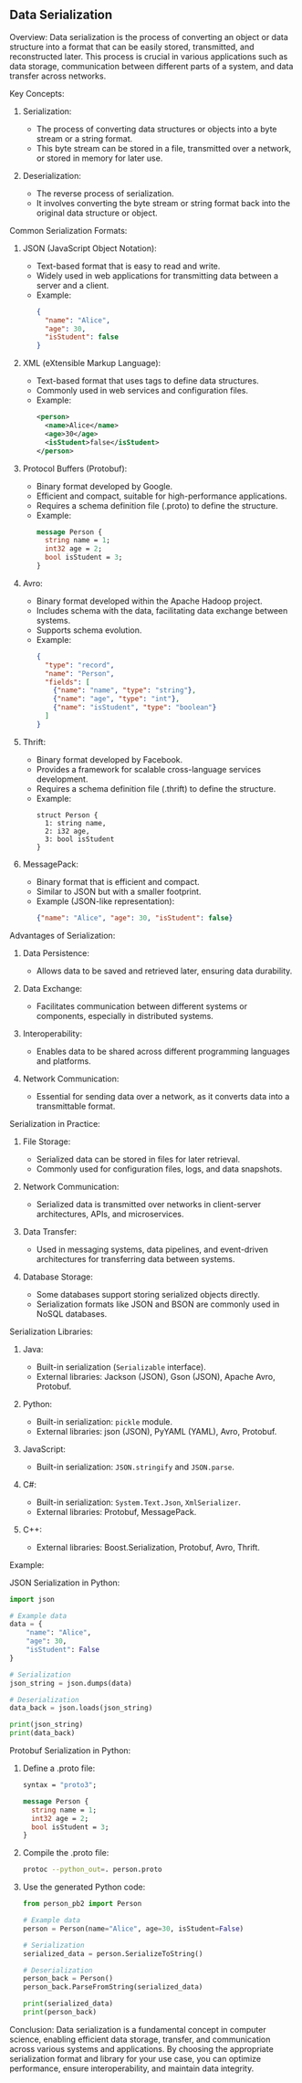 ## Data Serialization

Overview:
Data serialization is the process of converting an object or data structure into a format that can be easily stored, transmitted, and reconstructed later. This process is crucial in various applications such as data storage, communication between different parts of a system, and data transfer across networks.

Key Concepts:

1. Serialization:
   - The process of converting data structures or objects into a byte stream or a string format.
   - This byte stream can be stored in a file, transmitted over a network, or stored in memory for later use.

2. Deserialization:
   - The reverse process of serialization.
   - It involves converting the byte stream or string format back into the original data structure or object.

Common Serialization Formats:

1. JSON (JavaScript Object Notation):
   - Text-based format that is easy to read and write.
   - Widely used in web applications for transmitting data between a server and a client.
   - Example:
     ```json
     {
       "name": "Alice",
       "age": 30,
       "isStudent": false
     }
     ```

2. XML (eXtensible Markup Language):
   - Text-based format that uses tags to define data structures.
   - Commonly used in web services and configuration files.
   - Example:
     ```xml
     <person>
       <name>Alice</name>
       <age>30</age>
       <isStudent>false</isStudent>
     </person>
     ```

3. Protocol Buffers (Protobuf):
   - Binary format developed by Google.
   - Efficient and compact, suitable for high-performance applications.
   - Requires a schema definition file (.proto) to define the structure.
   - Example:
     ```proto
     message Person {
       string name = 1;
       int32 age = 2;
       bool isStudent = 3;
     }
     ```

4. Avro:
   - Binary format developed within the Apache Hadoop project.
   - Includes schema with the data, facilitating data exchange between systems.
   - Supports schema evolution.
   - Example:
     ```json
     {
       "type": "record",
       "name": "Person",
       "fields": [
         {"name": "name", "type": "string"},
         {"name": "age", "type": "int"},
         {"name": "isStudent", "type": "boolean"}
       ]
     }
     ```

5. Thrift:
   - Binary format developed by Facebook.
   - Provides a framework for scalable cross-language services development.
   - Requires a schema definition file (.thrift) to define the structure.
   - Example:
     ```thrift
     struct Person {
       1: string name,
       2: i32 age,
       3: bool isStudent
     }
     ```

6. MessagePack:
   - Binary format that is efficient and compact.
   - Similar to JSON but with a smaller footprint.
   - Example (JSON-like representation):
     ```json
     {"name": "Alice", "age": 30, "isStudent": false}
     ```

Advantages of Serialization:

1. Data Persistence:
   - Allows data to be saved and retrieved later, ensuring data durability.

2. Data Exchange:
   - Facilitates communication between different systems or components, especially in distributed systems.

3. Interoperability:
   - Enables data to be shared across different programming languages and platforms.

4. Network Communication:
   - Essential for sending data over a network, as it converts data into a transmittable format.

Serialization in Practice:

1. File Storage:
   - Serialized data can be stored in files for later retrieval.
   - Commonly used for configuration files, logs, and data snapshots.

2. Network Communication:
   - Serialized data is transmitted over networks in client-server architectures, APIs, and microservices.

3. Data Transfer:
   - Used in messaging systems, data pipelines, and event-driven architectures for transferring data between systems.

4. Database Storage:
   - Some databases support storing serialized objects directly.
   - Serialization formats like JSON and BSON are commonly used in NoSQL databases.

Serialization Libraries:

1. Java:
   - Built-in serialization (`Serializable` interface).
   - External libraries: Jackson (JSON), Gson (JSON), Apache Avro, Protobuf.

2. Python:
   - Built-in serialization: `pickle` module.
   - External libraries: json (JSON), PyYAML (YAML), Avro, Protobuf.

3. JavaScript:
   - Built-in serialization: `JSON.stringify` and `JSON.parse`.

4. C#:
   - Built-in serialization: `System.Text.Json`, `XmlSerializer`.
   - External libraries: Protobuf, MessagePack.

5. C++:
   - External libraries: Boost.Serialization, Protobuf, Avro, Thrift.

Example:

JSON Serialization in Python:
```python
import json

# Example data
data = {
    "name": "Alice",
    "age": 30,
    "isStudent": False
}

# Serialization
json_string = json.dumps(data)

# Deserialization
data_back = json.loads(json_string)

print(json_string)
print(data_back)
```

Protobuf Serialization in Python:
1. Define a .proto file:
   ```proto
   syntax = "proto3";

   message Person {
     string name = 1;
     int32 age = 2;
     bool isStudent = 3;
   }
   ```

2. Compile the .proto file:
   ```sh
   protoc --python_out=. person.proto
   ```

3. Use the generated Python code:
   ```python
   from person_pb2 import Person

   # Example data
   person = Person(name="Alice", age=30, isStudent=False)

   # Serialization
   serialized_data = person.SerializeToString()

   # Deserialization
   person_back = Person()
   person_back.ParseFromString(serialized_data)

   print(serialized_data)
   print(person_back)
   ```

Conclusion:
Data serialization is a fundamental concept in computer science, enabling efficient data storage, transfer, and communication across various systems and applications. By choosing the appropriate serialization format and library for your use case, you can optimize performance, ensure interoperability, and maintain data integrity.